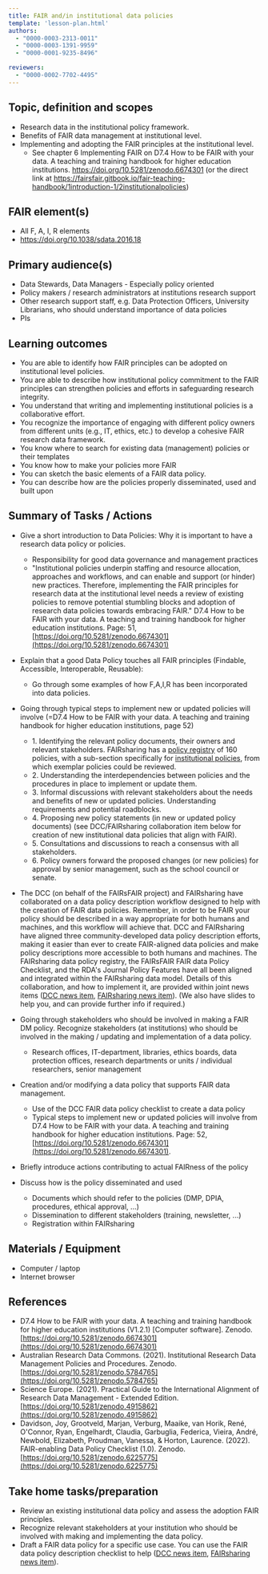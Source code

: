 ```yaml
---
title: FAIR and/in institutional data policies
template: 'lesson-plan.html'
authors:
  - "0000-0003-2313-0011"
  - "0000-0003-1391-9959"
  - "0000-0001-9235-8496"

reviewers:
  - "0000-0002-7702-4495"
--- 
```


## Topic, definition and scopes
* Research data in the institutional policy framework.
* Benefits of FAIR data management at institutional level.
* Implementing and adopting the FAIR principles at the institutional level.
    * See chapter 6 Implementing FAIR on D7.4 How to be FAIR with your data. A teaching and training handbook for higher education institutions. https://doi.org/10.5281/zenodo.6674301 (or the direct link at https://fairsfair.gitbook.io/fair-teaching-handbook/1introduction-1/2institutionalpolicies)  



## FAIR element(s)
* All F, A, I, R elements
* https://doi.org/10.1038/sdata.2016.18 



## Primary audience(s)
* Data Stewards, Data Managers - Especially policy oriented
* Policy makers / research administrators at institutions research support
* Other research support staff, e.g. Data Protection Officers, University Librarians, who should understand importance of data policies
* PIs



## Learning outcomes
* You are able to identify how FAIR principles can be adopted on institutional level policies.
* You are able to describe how institutional policy commitment to the FAIR principles can strengthen policies and efforts in safeguarding research integrity.
* You understand that writing and implementing institutional policies is a collaborative effort. 
* You recognize the importance of engaging with different policy owners from different units (e.g., IT, ethics, etc.) to develop a cohesive FAIR research data framework.
* You know where to search for existing data (management) policies or their templates 
* You know how to make your policies more FAIR
* You can sketch the basic elements of a FAIR data policy.
* You can describe how are the policies properly disseminated, used and built upon



## Summary of Tasks / Actions
* Give a short introduction to Data Policies: Why it is important to have a research data policy or policies.
    * Responsibility for good data governance and management practices
    * "Institutional policies underpin staffing and resource allocation, approaches and workflows, and can enable and support (or hinder) new practices. Therefore, implementing the FAIR principles for research data at the institutional level needs a review of existing policies to remove potential stumbling blocks and adoption of research data policies towards embracing FAIR." D7.4 How to be FAIR with your data. A teaching and training handbook for higher education institutions. Page: 51, [https://doi.org/10.5281/zenodo.6674301](https://doi.org/10.5281/zenodo.6674301)
* Explain that a good Data Policy touches all FAIR principles (Findable, Accessible, Interoperable, Reusable):
    * Go through some examples of how F,A,I,R has been incorporated into data policies.

* Going through typical steps to implement new or updated policies will involve (=D7.4 How to be FAIR with your data. A teaching and training handbook for higher education institutions, page 52)
    * 1\.  Identifying the relevant policy documents, their owners and relevant stakeholders. FAIRsharing has a [policy registry](https://fairsharing.org/policies) of 160 policies, with a sub-section specifically for [institutional policies](https://fairsharing.org/search?fairsharingRegistry=Policy&recordType=institution&page=1), from which exemplar policies could be reviewed.
    * 2\.  Understanding the interdependencies between policies and the procedures in place to implement or update them.
    * 3\.  Informal discussions with relevant stakeholders about the needs and benefits of new or updated policies. Understanding requirements and potential roadblocks.
    * 4\.  Proposing new policy statements (in new or updated policy documents) (see DCC/FAIRsharing collaboration item below for creation of new institutional data policies that align with FAIR).
    * 5\.  Consultations and discussions to reach a consensus with all stakeholders.
    * 6\.  Policy owners forward the proposed changes (or new policies) for approval by senior management, such as the school council or senate.
* The DCC (on behalf of the FAIRsFAIR project) and FAIRsharing have collaborated on a data policy description workflow designed to help with the creation of FAIR data policies. Remember, in order to be FAIR your policy should be described in a way appropriate for both humans and machines, and this workflow will achieve that. DCC and FAIRsharing have aligned three community-developed data policy description efforts, making it easier than ever to create FAIR-aligned data policies and make policy descriptions more accessible to both humans and machines. The FAIRsharing data policy registry, the FAIRsFAIR FAIR data Policy Checklist, and the RDA's Journal Policy Features have all been aligned and integrated within the FAIRsharing data model. Details of this collaboration, and how to implement it, are provided within joint news items ([DCC news item](https://dcc.ac.uk/blog/fairsharing-and-dcc-collaborate-align-policy-metadata), [FAIRsharing news item](https://blog.fairsharing.org/?p=451)). (We also have slides to help you, and can provide further info if required.)
* Going through stakeholders who should be involved in making a FAIR DM policy. Recognize stakeholders (at institutions) who should be involved in the making / updating and implementation of a data policy.
    * Research offices, IT-department, libraries, ethics boards, data protection offices, research departments or units / individual researchers, senior management
* Creation and/or modifying a data policy that supports FAIR data management.
    * Use of the DCC FAIR data policy checklist to create a data policy
    * Typical steps to implement new or updated policies will involve from D7.4 How to be FAIR with your data. A teaching and training handbook for higher education institutions. Page: 52, [https://doi.org/10.5281/zenodo.6674301](https://doi.org/10.5281/zenodo.6674301).
* Briefly introduce actions contributing to actual FAIRness of the policy
* Discuss how is the policy disseminated and used
    * Documents which should refer to the policies (DMP, DPIA, procedures, ethical approval, ...)
    * Dissemination to different stakeholders (training, newsletter, ...)
    * Registration within FAIRsharing



## Materials / Equipment
* Computer / laptop
* Internet browser



## References
* D7.4 How to be FAIR with your data. A teaching and training handbook for higher education institutions (V1.2.1) \[Computer software\]. Zenodo. [https://doi.org/10.5281/zenodo.6674301](https://doi.org/10.5281/zenodo.6674301)
* Australian Research Data Commons. (2021). Institutional Research Data Management Policies and Procedures. Zenodo. [https://doi.org/10.5281/zenodo.5784765](https://doi.org/10.5281/zenodo.5784765)
* Science Europe. (2021). Practical Guide to the International Alignment of Research Data Management - Extended Edition. [https://doi.org/10.5281/zenodo.4915862](https://doi.org/10.5281/zenodo.4915862)
* Davidson, Joy, Grootveld, Marjan, Verburg, Maaike, van Horik, René, O'Connor, Ryan, Engelhardt, Claudia, Garbuglia, Federica, Vieira, André, Newbold, Elizabeth, Proudman, Vanessa, & Horton, Laurence. (2022). FAIR-enabling Data Policy Checklist (1.0). Zenodo. [https://doi.org/10.5281/zenodo.6225775](https://doi.org/10.5281/zenodo.6225775)  

 

## Take home tasks/preparation
* Review an existing institutional data policy and assess the adoption FAIR principles.
* Recognize relevant stakeholders at your institution who should be involved with making and implementing the data policy.
* Draft a FAIR data policy for a specific use case. You can use the FAIR data policy description checklist to help ([DCC news item](https://dcc.ac.uk/blog/fairsharing-and-dcc-collaborate-align-policy-metadata), [FAIRsharing news item](https://blog.fairsharing.org/?p=451)).
